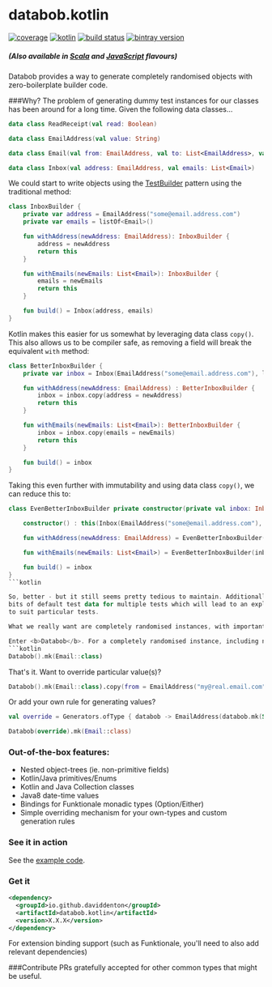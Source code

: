 # databob.kotlin

[![coverage](https://coveralls.io/repos/daviddenton/databob.scala/badge.svg?branch=master)](https://coveralls.io/github/daviddenton/databob.kotlin?branch=master)
[![kotlin](https://img.shields.io/badge/kotlin-1.0.0-blue.svg)](http://kotlinlang.org)
[![build status](https://travis-ci.org/daviddenton/databob.kotlin.svg?branch=master)](https://travis-ci.org/daviddenton/databob.kotlin)
[![bintray version](https://api.bintray.com/packages/daviddenton/maven/databob.kotlin/images/download.svg)](https://bintray.com/daviddenton/maven/databob.kotlin/_latestVersion)

##### (Also available in [Scala](https://github.com/daviddenton/databob.scala) and [JavaScript](https://github.com/daviddenton/databob) flavours)

Databob provides a way to generate completely randomised objects with zero-boilerplate builder code.

###Why?
The problem of generating dummy test instances for our classes has been around for a long time. Given the following data classes...
```kotlin
data class ReadReceipt(val read: Boolean)

data class EmailAddress(val value: String)

data class Email(val from: EmailAddress, val to: List<EmailAddress>, val date: ZonedDateTime, val read: Boolean, val subject: String, val readReceipt: Option<ReadReceipt>)

data class Inbox(val address: EmailAddress, val emails: List<Email>)
```

We could start to write objects using the [TestBuilder](http://www.javacodegeeks.com/2013/06/builder-pattern-good-for-code-great-for-tests.html) pattern using the traditional method:
```kotlin
class InboxBuilder {
    private var address = EmailAddress("some@email.address.com")
    private var emails = listOf<Email>()

    fun withAddress(newAddress: EmailAddress): InboxBuilder {
        address = newAddress
        return this
    }

    fun withEmails(newEmails: List<Email>): InboxBuilder {
        emails = newEmails
        return this
    }

    fun build() = Inbox(address, emails)
}
```

Kotlin makes this easier for us somewhat by leveraging data class ```copy()```. This also allows us to be compiler safe, as removing 
a field will break the equivalent ```with``` method:
```kotlin
class BetterInboxBuilder {
    private var inbox = Inbox(EmailAddress("some@email.address.com"), listOf<Email>())

    fun withAddress(newAddress: EmailAddress) : BetterInboxBuilder {
        inbox = inbox.copy(address = newAddress)
        return this
    }

    fun withEmails(newEmails: List<Email>): BetterInboxBuilder {
        inbox = inbox.copy(emails = newEmails)
        return this
    }

    fun build() = inbox
}
```

Taking this even further with immutability and using data class ```copy()```, we can reduce this to:
```kotlin
class EvenBetterInboxBuilder private constructor(private val inbox: Inbox) {

    constructor() : this(Inbox(EmailAddress("some@email.address.com"), listOf<Email>()))

    fun withAddress(newAddress: EmailAddress) = EvenBetterInboxBuilder(inbox.copy(address = newAddress))

    fun withEmails(newEmails: List<Email>) = EvenBetterInboxBuilder(inbox.copy(emails = newEmails))

    fun build() = inbox
}
```kotlin

So, better - but it still seems pretty tedious to maintain. Additionally, we don't really want tests to rely unknowingly on 
bits of default test data for multiple tests which will lead to an explosion of [ObjectMother](http://martinfowler.com/bliki/ObjectMother.html)-type methods with small variations 
to suit particular tests.

What we really want are completely randomised instances, with important overrides set-up only for tests that rely on them. No sharing of test data across tests. Ever.

Enter <b>Databob</b>. For a completely randomised instance, including non-primitive sub-tree objects:
```kotlin
Databob().mk(Email::class)
```

That's it. Want to override particular value(s)?
```kotlin
Databob().mk(Email::class).copy(from = EmailAddress("my@real.email.com"))
```

Or add your own rule for generating values?
```kotlin
val override = Generators.ofType { databob -> EmailAddress(databob.mk(String::class) + "@" + databob.mk(String::class) + ".com") }

Databob(override).mk(Email::class)
```

### Out-of-the-box features:
- Nested object-trees (ie. non-primitive fields)
- Kotlin/Java primitives/Enums
- Kotlin and Java Collection classes
- Java8 date-time values
- Bindings for Funktionale monadic types (Option/Either)
- Simple overriding mechanism for your own-types and custom generation rules

### See it in action
See the [example code](https://github.com/daviddenton/databob.kotlin/tree/master/src/test/kotlin/examples).

### Get it
```XML
<dependency>
  <groupId>io.github.daviddenton</groupId>
  <artifactId>databob.kotlin</artifactId>
  <version>X.X.X</version>
</dependency>
```

For extension binding support (such as Funktionale, you'll need to also add relevant dependencies)

###Contribute
PRs gratefully accepted for other common types that might be useful.
